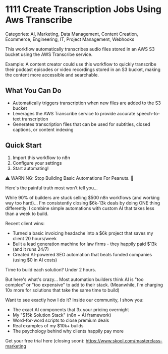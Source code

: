 # 1111 Create Transcription Jobs Using Aws Transcribe

Categories: AI, Marketing, Data Management, Content Creation, Ecommerce, Engineering, IT, Project Management, Webhooks

This workflow automatically transcribes audio files stored in an AWS S3 bucket using the AWS Transcribe service.

Example: A content creator could use this workflow to quickly transcribe their podcast episodes or video recordings stored in an S3 bucket, making the content more accessible and searchable.

## What You Can Do
- Automatically triggers transcription when new files are added to the S3 bucket
- Leverages the AWS Transcribe service to provide accurate speech-to-text transcription
- Generates transcription files that can be used for subtitles, closed captions, or content indexing

## Quick Start
1. Import this workflow to n8n
2. Configure your settings
3. Start automating!

⚠️ WARNING: Stop Building Basic Automations For Peanuts. 🚫

Here's the painful truth most won't tell you...

While 90% of builders are stuck selling $500 n8n workflows (and working way too hard)...
I'm consistently closing $6k-13k deals by doing ONE thing differently:
I combine simple automations with custom AI that takes less than a week to build.

Recent client wins:
* Turned a basic invoicing headache into a $6k project that saves my client 20 hours/week
* Built a lead generation machine for law firms - they happily paid $13k (and it runs 24/7)
* Created AI-powered SEO automation that beats funded companies (using $0 in AI costs)

Time to build each solution? Under 2 hours.

But here's what's crazy...
Most automation builders think AI is "too complex" or "too expensive" to add to their stack.
(Meanwhile, I'm charging 10x more for solutions that take the same time to build)

Want to see exactly how I do it?
Inside our community, I show you:
* The exact AI components that 3x your pricing overnight
* My "$15k Solution Stack" (n8n + AI framework)
* Word-for-word scripts to close premium deals
* Real examples of my $10k+ builds
* The psychology behind why clients happily pay more

Get your free trial here (closing soon): https://www.skool.com/masterclass-marketing
